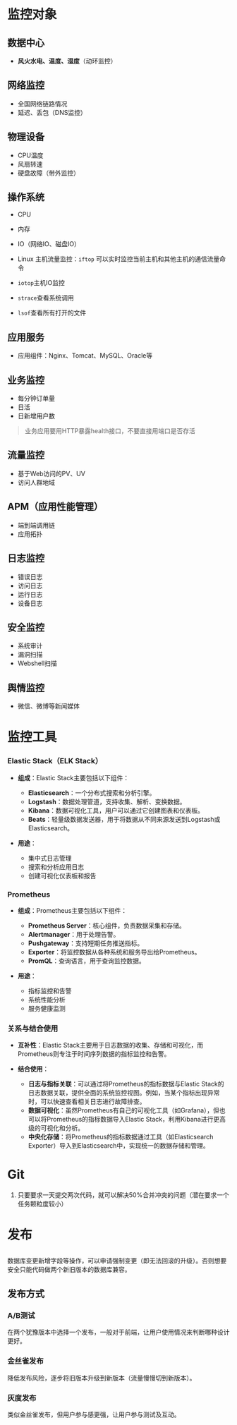 
# 监控对象

## 数据中心
- **风火水电、温度、湿度**（动环监控）

## 网络监控
- 全国网络链路情况
- 延迟、丢包（DNS监控）

## 物理设备
- CPU温度
- 风扇转速
- 硬盘故障（带外监控）

## 操作系统
- CPU
- 内存
- IO（网络IO、磁盘IO）

- Linux 主机流量监控：`iftop` 可以实时监控当前主机和其他主机的通信流量命令
- `iotop`主机IO监控
- `strace`查看系统调用
- `lsof`查看所有打开的文件

## 应用服务
- 应用组件：Nginx、Tomcat、MySQL、Oracle等

## 业务监控
- 每分钟订单量
- 日活
- 日新增用户数

> 业务应用要用HTTP暴露health接口，不要直接用端口是否存活

## 流量监控
- 基于Web访问的PV、UV
- 访问人群地域


## APM（应用性能管理）
- 端到端调用链
- 应用拓扑

## 日志监控
- 错误日志
- 访问日志
- 运行日志
- 设备日志

## 安全监控
- 系统审计
- 漏洞扫描
- Webshell扫描

## 舆情监控
- 微信、微博等新闻媒体


# 监控工具

### Elastic Stack（ELK Stack）

- **组成**：Elastic Stack主要包括以下组件：
    
    - **Elasticsearch**：一个分布式搜索和分析引擎。
    - **Logstash**：数据处理管道，支持收集、解析、变换数据。
    - **Kibana**：数据可视化工具，用户可以通过它创建图表和仪表板。
    - **Beats**：轻量级数据发送器，用于将数据从不同来源发送到Logstash或Elasticsearch。
- **用途**：
    
    - 集中式日志管理
    - 搜索和分析应用日志
    - 创建可视化仪表板和报告

### Prometheus

- **组成**：Prometheus主要包括以下组件：
    
    - **Prometheus Server**：核心组件，负责数据采集和存储。
    - **Alertmanager**：用于处理告警。
    - **Pushgateway**：支持短期任务推送指标。
    - **Exporter**：将监控数据从各种系统和服务导出给Prometheus。
    - **PromQL**：查询语言，用于查询监控数据。
- **用途**：
    
    - 指标监控和告警
    - 系统性能分析
    - 服务健康监测

### 关系与结合使用

- **互补性**：Elastic Stack主要用于日志数据的收集、存储和可视化，而Prometheus则专注于时间序列数据的指标监控和告警。
     
- **结合使用**：
    
    - **日志与指标关联**：可以通过将Prometheus的指标数据与Elastic Stack的日志数据关联，提供全面的系统监控视图。例如，当某个指标出现异常时，可以快速查看相关日志进行故障排查。
    - **数据可视化**：虽然Prometheus有自己的可视化工具（如Grafana），但也可以将Prometheus的指标数据导入Elastic Stack，利用Kibana进行更高级的可视化和分析。
    - **中央化存储**：将Prometheus的指标数据通过工具（如Elasticsearch Exporter）导入到Elasticsearch中，实现统一的数据存储和管理。




# Git
1. 只要要求一天提交两次代码，就可以解决50%合并冲突的问题（潜在要求一个任务颗粒度较小）

# 发布

## 
数据库变更新增字段等操作，可以申请强制变更（即无法回滚的升级）。否则想要安全只能代码做两个新旧版本的数据库兼容。

## 发布方式
### A/B测试
在两个犹豫版本中选择一个发布，一般对于前端，让用户使用情况来判断哪种设计更好。

### 金丝雀发布
降低发布风险，逐步将旧版本升级到新版本（流量慢慢切到新版本）。

### 灰度发布
类似金丝雀发布，但用户参与感更强，让用户参与测试及互动。